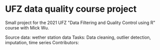 # UFZ data quality course project

Small project for the 2021 UFZ "Data Filtering and Quality Control using R" course with Mick Wu. 

Source data: wether station data
Tasks: Data cleaning, outlier detection, imputation, time series 
Contributors: 
